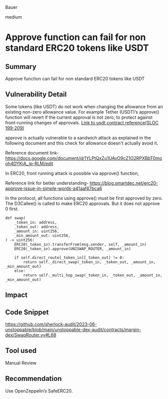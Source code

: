 Bauer

medium

# Approve function can fail for non standard ERC20 tokens like USDT

## Summary
Approve function can fail for non standard ERC20 tokens like USDT

## Vulnerability Detail
Some tokens (like USDT) do not work when changing the allowance from an existing non-zero allowance value. For example Tether (USDT)’s approve() function will revert if the current approval is not zero, to protect against front-running changes of approvals. [Link to usdt contract reference(SLOC 199-209)](https://etherscan.io/address/0xdac17f958d2ee523a2206206994597c13d831ec7#code)

approve is actually vulnerable to a sandwich attack as explained in the following document and this check for allowance doesn't actually avoid it.

Reference document link- https://docs.google.com/document/d/1YLPtQxZu1UAvO9cZ1O2RPXBbT0mooh4DYKjA_jp-RLM/edit

In ERC20, front running attack is possible via approve() function,

Reference link for better understanding- https://blog.smartdec.net/erc20-approve-issue-in-simple-words-a41aaf47bca6

In the protocol, all functions using approve() must be first approved by zero. The D3Callee() is called to make ERC20 approvals. But it does not approve 0 first.
```solidity
def swap(
    _token_in: address,
    _token_out: address,
    _amount_in: uint256,
    _min_amount_out: uint256,
) -> uint256:
    ERC20(_token_in).transferFrom(msg.sender, self, _amount_in)
    ERC20(_token_in).approve(UNISWAP_ROUTER, _amount_in)

    if self.direct_route[_token_in][_token_out] != 0:
        return self._direct_swap(_token_in, _token_out, _amount_in, _min_amount_out)
    else:
        return self._multi_hop_swap(_token_in, _token_out, _amount_in, _min_amount_out)
```
## Impact

## Code Snippet
https://github.com/sherlock-audit/2023-06-unstoppable/blob/main/unstoppable-dex-audit/contracts/margin-dex/SwapRouter.vy#L68
## Tool used

Manual Review

## Recommendation
Use OpenZeppelin’s SafeERC20.